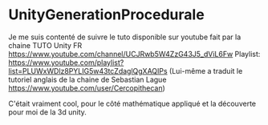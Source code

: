 # UnityGenerationProcedurale

Je me suis contenté de suivre le tuto disponible sur youtube fait par la chaine TUTO Unity FR 
 https://www.youtube.com/channel/UCJRwb5W4ZzG43J5_dViL6Fw
 Playlist: https://www.youtube.com/playlist?list=PLUWxWDlz8PYLIG5w43tcZdaglQgXAQIPs
 (Lui-même a traduit le tutoriel anglais de la chaine de Sebastian Lague https://www.youtube.com/user/Cercopithecan)
 
 C'était vraiment cool, pour le côté mathématique appliqué et la découverte pour moi de la 3d unity.

